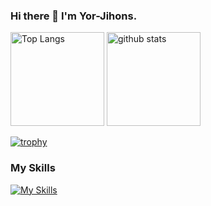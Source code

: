 ### Hi there 👋 I'm Yor-Jihons.

<p align="left"> 
  <img alt="Top Langs" height="150px" src="https://github-readme-stats.vercel.app/api/top-langs/?username=Yor-Jihons&layout=compact&theme=onedark" />
  <img alt="github stats" height="150px" src="https://github-readme-stats.vercel.app/api?username=Yor-Jihons&theme=gruvbox&show_icons=true&show=reviews,discussions_started,discussions_answered,prs_merged,prs_merged_percentage" />
</p>

[![trophy](https://github-profile-trophy.vercel.app/?username=Yor-Jihons&theme=onedark)](https://github.com/ryo-ma/github-profile-trophy)

### My Skills

[![My Skills](https://skillicons.dev/icons?i=js,html,css)](https://skillicons.dev)

<!--
**Yor-Jihons/Yor-Jihons** is a ✨ _special_ ✨ repository because its `README.md` (this file) appears on your GitHub profile.

Here are some ideas to get you started:

- 🔭 I’m currently working on ...
- 🌱 I’m currently learning ...
- 👯 I’m looking to collaborate on ...
- 🤔 I’m looking for help with ...
- 💬 Ask me about ...
- 📫 How to reach me: ...
- 😄 Pronouns: ...
- ⚡ Fun fact: ...
-->

